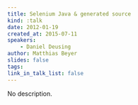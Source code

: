 ```yaml
---
title: Selenium Java & generated source
kind: :talk
date: 2012-01-19
created_at: 2015-07-11
speakers:
    - Daniel Deusing
author: Matthias Beyer
slides: false
tags:
link_in_talk_list: false
---
```


No description.
